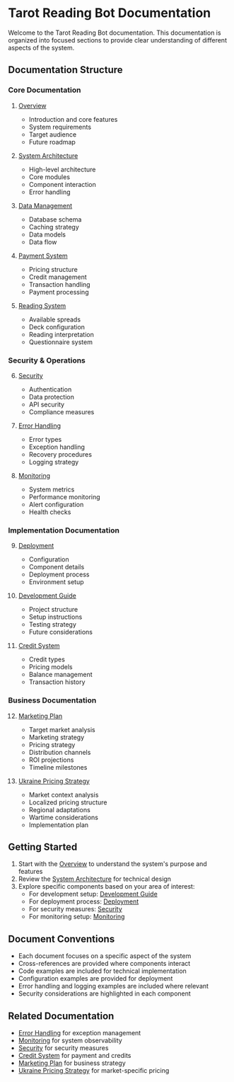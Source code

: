# Tarot Reading Bot Documentation

Welcome to the Tarot Reading Bot documentation. This documentation is organized into focused sections to provide clear understanding of different aspects of the system.

## Documentation Structure

### Core Documentation
1. [Overview](overview.md)
   - Introduction and core features
   - System requirements
   - Target audience
   - Future roadmap

2. [System Architecture](architecture.md)
   - High-level architecture
   - Core modules
   - Component interaction
   - Error handling

3. [Data Management](data-management.md)
   - Database schema
   - Caching strategy
   - Data models
   - Data flow

4. [Payment System](payment-system.md)
   - Pricing structure
   - Credit management
   - Transaction handling
   - Payment processing

5. [Reading System](reading-system.md)
   - Available spreads
   - Deck configuration
   - Reading interpretation
   - Questionnaire system

### Security & Operations
6. [Security](security.md)
   - Authentication
   - Data protection
   - API security
   - Compliance measures

7. [Error Handling](error-handling.md)
   - Error types
   - Exception handling
   - Recovery procedures
   - Logging strategy

8. [Monitoring](monitoring.md)
   - System metrics
   - Performance monitoring
   - Alert configuration
   - Health checks

### Implementation Documentation
9. [Deployment](deployment.md)
   - Configuration
   - Component details
   - Deployment process
   - Environment setup

10. [Development Guide](development.md)
    - Project structure
    - Setup instructions
    - Testing strategy
    - Future considerations

11. [Credit System](credit-system.md)
    - Credit types
    - Pricing models
    - Balance management
    - Transaction history

### Business Documentation
12. [Marketing Plan](marketing-plan.md)
    - Target market analysis
    - Marketing strategy
    - Pricing strategy
    - Distribution channels
    - ROI projections
    - Timeline milestones

13. [Ukraine Pricing Strategy](ukraine-pricing-strategy.md)
    - Market context analysis
    - Localized pricing structure
    - Regional adaptations
    - Wartime considerations
    - Implementation plan

## Getting Started

1. Start with the [Overview](overview.md) to understand the system's purpose and features
2. Review the [System Architecture](architecture.md) for technical design
3. Explore specific components based on your area of interest:
   - For development setup: [Development Guide](development.md)
   - For deployment process: [Deployment](deployment.md)
   - For security measures: [Security](security.md)
   - For monitoring setup: [Monitoring](monitoring.md)

## Document Conventions

- Each document focuses on a specific aspect of the system
- Cross-references are provided where components interact
- Code examples are included for technical implementation
- Configuration examples are provided for deployment
- Error handling and logging examples are included where relevant
- Security considerations are highlighted in each component

## Related Documentation

- [Error Handling](error-handling.md) for exception management
- [Monitoring](monitoring.md) for system observability
- [Security](security.md) for security measures
- [Credit System](credit-system.md) for payment and credits
- [Marketing Plan](marketing-plan.md) for business strategy
- [Ukraine Pricing Strategy](ukraine-pricing-strategy.md) for market-specific pricing